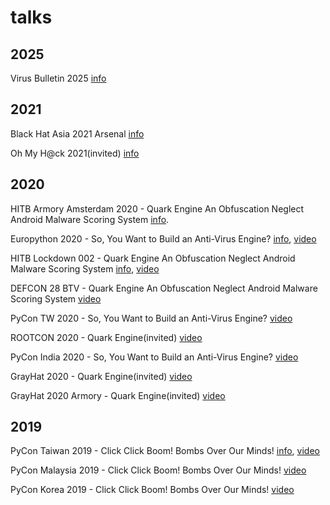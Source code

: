 # talks

## 2025

Virus Bulletin 2025 [info](https://www.virusbulletin.com/conference/vb2025/abstracts/hunting-potential-c2-commands-android-malware-smali-string-comparison-and-control-flow-analysis/)

## 2021

Black Hat Asia 2021 Arsenal [info](https://www.blackhat.com/asia-21/arsenal/schedule/index.html#quark-engine-storyteller-of-android-malware-22458)

Oh My H@ck 2021(invited) [info](https://omhconf.pl/omh-international/lecture#id=65471)

## 2020

HITB Armory Amsterdam 2020 - Quark Engine An Obfuscation Neglect Android Malware Scoring System [info](https://conference.hitb.org/hitbsecconf2020ams/hitb-armory/).

Europython 2020 - So, You Want to Build an Anti-Virus Engine? [info](https://ep2020.europython.eu/talks/BDppVua-so-you-want-to-build-an-anti-virus-engine/), [video](https://www.youtube.com/watch?v=OWeAumHkv7A&ab_channel=EuroPythonConference)

HITB Lockdown 002 - Quark Engine An Obfuscation Neglect Android Malware Scoring System [info](https://conference.hitb.org/hitb-lockdown002/sessions/quark-engine-an-obfuscation-neglect-android-malware-scoring-system/), [video](https://www.youtube.com/watch?v=-XMTow9boyA&ab_channel=HackInTheBoxSecurityConference)

DEFCON 28 BTV - Quark Engine An Obfuscation Neglect Android Malware Scoring System [video](https://www.youtube.com/watch?v=XK-yqHPnsvc&ab_channel=DEFCONConference)

PyCon TW 2020 - So, You Want to Build an Anti-Virus Engine? [video](https://www.youtube.com/watch?v=xvfWAvinUzc&ab_channel=PyConTaiwan)

ROOTCON 2020 - Quark Engine(invited) [video](https://www.youtube.com/watch?v=SOH4eqrv9_g&ab_channel=ROOTCONHackingConference)

PyCon India 2020 - So, You Want to Build an Anti-Virus Engine? [video](https://www.youtube.com/watch?v=v1OccNNfh3Q&ab_channel=PythonIndiaPythonIndia)

GrayHat 2020 - Quark Engine(invited) [video](https://grayhat.co/armory/quark-engine/)

GrayHat 2020 Armory - Quark Engine(invited) [video](https://www.youtube.com/watch?v=dSA7GSYvc0o&feature=emb_title&ab_channel=Grayhat)


## 2019

PyCon Taiwan 2019 - Click Click Boom! Bombs Over Our Minds! [info](https://tw.pycon.org/2019/en-us/events/talk/864922598880837873/), [video](https://www.youtube.com/watch?v=D_WHNa4VO0I&ab_channel=PyConTaiwan)

PyCon Malaysia 2019 - Click Click Boom! Bombs Over Our Minds! [video](https://www.youtube.com/watch?v=hDtBRnfe85A&ab_channel=KunYuChen)

PyCon Korea 2019 - Click Click Boom! Bombs Over Our Minds! [video](https://www.youtube.com/watch?v=-S4JVQt6GX4&ab_channel=PyConKorea)
